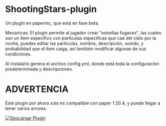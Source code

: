 # ShootingStars-plugin
Un plugin en papermc, que está en fase beta.

Mecanicas:
El plugin permite al jugador crear "estrellas fugaces", las cuales son un item especifico con particulas especificas que cae del cielo por la noche, puedes editar las particulas, nombre, descripción, sonido, y probabilidad que el item caiga, así también modificar algunas de sus condiciones.

Al instalarlo genera el archivo config.yml, donde está toda la configuración predeterminada y descripciones.

# ADVERTENCIA
Este plugin por ahora solo es compatible con paper 1.20.4, y puede llegar a tener varios errores.

[![Descargar Plugin](https://img.shields.io/badge/Descargar-.jar-blue)](https://github.com/Diamond-xv0/ShootingStars-plugin/releases/download/beta-1.0/ShootingStar.jar)
